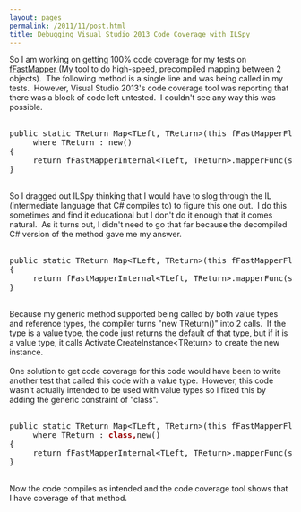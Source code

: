```yaml
---
layout: pages
permalink: /2011/11/post.html
title: Debugging Visual Studio 2013 Code Coverage with ILSpy
---
```

So I am working on getting 100% code coverage for my tests on <a href="http://g.grax.com/Yv0pwI">fFastMapper </a>(My tool to do high-speed, precompiled mapping between 2 objects). &nbsp;The following method is a single line and was being called in my tests. &nbsp;However, Visual Studio 2013's code coverage tool was reporting that there was a block of code left untested. &nbsp;I couldn't see any way this was possible.<br />
<br />
<pre>public static TReturn Map&lt;TLeft, TReturn&gt;(this fFastMapperFluent&lt;TLeft, TReturn&gt; fluent, TLeft source)
     where TReturn : new()
{
     return fFastMapperInternal&lt;TLeft, TReturn&gt;.mapperFunc(source, new TReturn());
}
</pre>
<br />
So I dragged out ILSpy thinking that I would have to slog through the IL (intermediate language that C# compiles to) to figure this one out. &nbsp;I do this sometimes and find it educational but I don't do it enough that it comes natural. &nbsp;As it turns out, I didn't need to go that far because the decompiled C# version of the method gave me my answer.<br />
<br />
<pre>public static TReturn Map&lt;TLeft, TReturn&gt;(this fFastMapperFluent&lt;TLeft, TReturn&gt; fluent, TLeft source) where TReturn : new()
{
     return fFastMapperInternal&lt;TLeft, TReturn&gt;.mapperFunc(source, <b><span style="color: #990000;">(default(TReturn) == null) ? Activator.CreateInstance&lt;TReturn&gt;() : default(TReturn))</span></b>;
}
</pre>
<br />
Because my generic method supported being called by both value types and reference types, the compiler turns "new TReturn()" into 2 calls. &nbsp;If the type is a value type, the code just returns the default of that type, but if it is a value type, it calls Activate.CreateInstance&lt;TReturn&gt; to create the new instance.<br />
<br />
One solution to get code coverage for this code would have been to write another test that called this code with a value type. &nbsp;However, this code wasn't actually intended to be used with value types so I fixed this by adding the generic constraint of "class".<br />
<br />
<pre>public static TReturn Map&lt;TLeft, TReturn&gt;(this fFastMapperFluent&lt;TLeft, TReturn&gt; fluent, TLeft source)
     where TReturn : <b><span style="color: #990000;">class,</span></b>new()
{
     return fFastMapperInternal&lt;TLeft, TReturn&gt;.mapperFunc(source, new TReturn());
}</pre>
<br />
Now the code compiles as intended and the code coverage tool shows that I have coverage of that method.<br />

